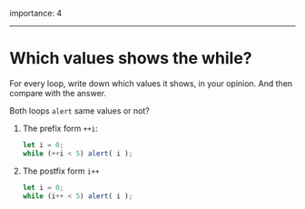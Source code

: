 importance: 4

---

# Which values shows the while?

For every loop, write down which values it shows, in your opinion. And then compare with the answer.

Both loops `alert` same values or not?

1. The prefix form `++i`:

    ```js
    let i = 0;
    while (++i < 5) alert( i );
    ```
2. The postfix form `i++`

    ```js
    let i = 0;
    while (i++ < 5) alert( i );
    ```
